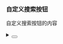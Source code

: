 ### 自定义搜索按钮

自定义搜索按钮的内容

<div class="cell-demo vp-raw">
  <yc-space
    direction="vertical"
    size="large">
    <yc-input-search
      :style="{ width: '320px' }"
      placeholder="Please enter something"
      button-text="Search"
      search-button />
  </yc-space>
</div>

<details>
<summary>
 <button class="code-btn"  >
    <icon-code />
 </button>
</summary>

```vue
<template>
  <yc-space
    direction="vertical"
    size="large">
    <yc-input-search
      :style="{ width: '320px' }"
      placeholder="Please enter something"
      button-text="Search"
      search-button />
  </yc-space>
</template>
```

</details>
